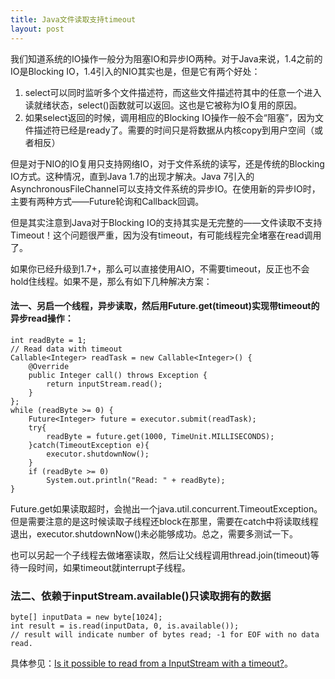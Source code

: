 ```yaml
---
title: Java文件读取支持timeout
layout: post
---
```


我们知道系统的IO操作一般分为阻塞IO和异步IO两种。对于Java来说，1.4之前的IO是Blocking IO，1.4引入的NIO其实也是，但是它有两个好处：
1. select可以同时监听多个文件描述符，而这些文件描述符其中的任意一个进入读就绪状态，select()函数就可以返回。这也是它被称为IO复用的原因。
2. 如果select返回的时候，调用相应的Blocking IO操作一般不会“阻塞”，因为文件描述符已经是ready了。需要的时间只是将数据从内核copy到用户空间（或者相反）

但是对于NIO的IO复用只支持网络IO，对于文件系统的读写，还是传统的Blocking IO方式。这种情况，直到Java 1.7的出现才解决。Java 7引入的AsynchronousFileChannel可以支持文件系统的异步IO。在使用新的异步IO时，主要有两种方式——Future轮询和Callback回调。

但是其实注意到Java对于Blocking IO的支持其实是无完整的——文件读取不支持Timeout！这个问题很严重，因为没有timeout，有可能线程完全堵塞在read调用了。

如果你已经升级到1.7+，那么可以直接使用AIO，不需要timeout，反正也不会hold住线程。如果不是，那么有如下几种解决方案：

#### 法一、另启一个线程，异步读取，然后用Future.get(timeout)实现带timeout的异步read操作：

	int readByte = 1;
    // Read data with timeout
    Callable<Integer> readTask = new Callable<Integer>() {
        @Override
        public Integer call() throws Exception {
            return inputStream.read();
        }
    };
    while (readByte >= 0) {
        Future<Integer> future = executor.submit(readTask);
        try{
        	readByte = future.get(1000, TimeUnit.MILLISECONDS);
        }catch(TimeoutException e){
        	executor.shutdownNow(); 
        }
        if (readByte >= 0)
            System.out.println("Read: " + readByte);
    }


Future.get如果读取超时，会抛出一个java.util.concurrent.TimeoutException。但是需要注意的是这时候读取子线程还block在那里，需要在catch中将读取线程退出，executor.shutdownNow()未必能够成功。总之，需要多测试一下。

也可以另起一个子线程去做堵塞读取，然后让父线程调用thread.join(timeout)等待一段时间，如果timeout就interrupt子线程。

### 法二、依赖于inputStream.available()只读取拥有的数据

	byte[] inputData = new byte[1024];
    int result = is.read(inputData, 0, is.available());  
    // result will indicate number of bytes read; -1 for EOF with no data read.

具体参见：[Is it possible to read from a InputStream with a timeout?](http://stackoverflow.com/questions/804951/is-it-possible-to-read-from-a-inputstream-with-a-timeout)。
